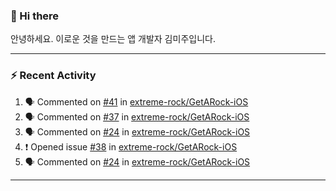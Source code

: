 ### 👋 Hi there 

안녕하세요. 이로운 것을 만드는 앱 개발자 김미주입니다. 

---
### :zap: Recent Activity

<!--START_SECTION:activity-->
1. 🗣 Commented on [#41](https://github.com/extreme-rock/GetARock-iOS/issues/41) in [extreme-rock/GetARock-iOS](https://github.com/extreme-rock/GetARock-iOS)
2. 🗣 Commented on [#37](https://github.com/extreme-rock/GetARock-iOS/issues/37) in [extreme-rock/GetARock-iOS](https://github.com/extreme-rock/GetARock-iOS)
3. 🗣 Commented on [#24](https://github.com/extreme-rock/GetARock-iOS/issues/24) in [extreme-rock/GetARock-iOS](https://github.com/extreme-rock/GetARock-iOS)
4. ❗️ Opened issue [#38](https://github.com/extreme-rock/GetARock-iOS/issues/38) in [extreme-rock/GetARock-iOS](https://github.com/extreme-rock/GetARock-iOS)
5. 🗣 Commented on [#24](https://github.com/extreme-rock/GetARock-iOS/issues/24) in [extreme-rock/GetARock-iOS](https://github.com/extreme-rock/GetARock-iOS)
<!--END_SECTION:activity-->

---

<!--
**compuTasha/compuTasha** is a ✨ _special_ ✨ repository because its `README.md` (this file) appears on your GitHub profile.

Here are some ideas to get you started:

- 🔭 I’m currently working on ...
- 🌱 I’m currently learning ...
- 👯 I’m looking to collaborate on ...
- 🤔 I’m looking for help with ...
- 💬 Ask me about ...
- 📫 How to reach me: ...
- 😄 Pronouns: ...
- ⚡ Fun fact: ...
-->